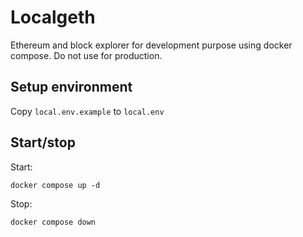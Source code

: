 # Localgeth

Ethereum and block explorer for development purpose using docker compose. Do not use for production.

## Setup environment

Copy `local.env.example` to `local.env`

## Start/stop
Start:

```
docker compose up -d
```

Stop:

```
docker compose down
```